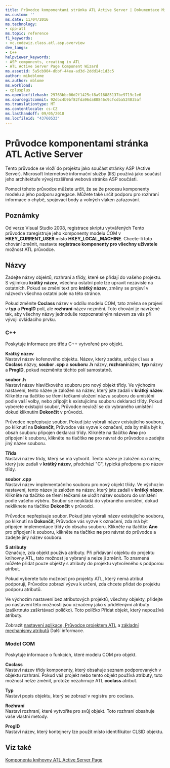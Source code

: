 ```yaml
---
title: Průvodce komponentami stránka ATL Active Server | Dokumentace Microsoftu
ms.custom: ''
ms.date: 11/04/2016
ms.technology:
- cpp-atl
ms.topic: reference
f1_keywords:
- vc.codewiz.class.atl.asp.overview
dev_langs:
- C++
helpviewer_keywords:
- ASP components, creating in ATL
- ATL Active Server Page Component Wizard
ms.assetid: 5a5cb904-dbbf-44ea-ad3d-2ddd14c1d3c5
author: mikeblome
ms.author: mblome
ms.workload:
- cplusplus
ms.openlocfilehash: 29763bbc06d2f1425cf8a916885137be9719c1e6
ms.sourcegitcommit: 92dbc4b9bf82fda96da80846c9cfcdba524035af
ms.translationtype: MT
ms.contentlocale: cs-CZ
ms.lasthandoff: 09/05/2018
ms.locfileid: "43760533"
---
```

# <a name="atl-active-server-page-component-wizard"></a>Průvodce komponentami stránka ATL Active Server

Tento průvodce se vloží do projektu jako součást stránky ASP (Active Server). Microsoft Internetové informační služby (IIS) používá jako součást jeho architektuře vývoj rozšířená webová stránka ASP součásti.

Pomocí tohoto průvodce můžete určit, že se že procesu komponenty modelu a jeho podporu agregace. Můžete také určit podporu pro rozhraní informace o chybě, spojovací body a volných vláken zařazování.

## <a name="remarks"></a>Poznámky

Od verze Visual Studio 2008, registrace skriptu vytvářených Tento průvodce zaregistruje jeho komponenty modelu COM v **HKEY_CURRENT_USER** místo **HKEY_LOCAL_MACHINE**. Chcete-li toto chování změnit, nastavte **registrace komponenty pro všechny uživatele** možnost ATL průvodce.

## <a name="names"></a>Názvy

Zadejte názvy objektů, rozhraní a třídy, které se přidají do vašeho projektu. S výjimkou **krátký název**, všechna ostatní pole lze upravit nezávisle na ostatních. Pokud se změní text pro **krátký název**, změny se projeví v názvech všechna ostatní pole na této stránce.

Pokud změníte **Coclass** název v oddílu modelu COM, tato změna se projeví v **typ** a **ProgID** polí, ale **rozhraní** název nezmění. Toto chování je navržené tak, aby všechny názvy jednoduše rozpoznatelným názvem za vás při vývoji ovládacího prvku.

### <a name="c"></a>C++

Poskytuje informace pro třídu C++ vytvořené pro objekt.

**Krátký název**  
Nastaví název kořenového objektu. Název, který zadáte, určuje `Class` a **Coclass** názvy, **soubor .cpp** a **souboru .h** názvy, **rozhraní**název, **typ** názvy a **ProgID**, pokud nezměníte těchto polí samostatně.

**soubor .h**  
Nastaví název hlavičkového souboru pro nový objekt třídy. Ve výchozím nastavení, tento název je založen na název, který jste zadali v **krátký název**. Klikněte na tlačítko se třemi tečkami uložení názvu souboru do umístění podle vaší volby, nebo připojit k existujícímu souboru deklaraci třídy. Pokud vyberete existující soubor, Průvodce neuloží se do vybraného umístění dokud kliknutím **Dokončit** v průvodci.

Průvodce nepřepisuje soubor. Pokud jste vybrali název existujícího souboru, po kliknutí na **Dokončit**, Průvodce vás vyzve k označení, zda by měla být k obsah souboru připojen deklaraci třídy. Klikněte na tlačítko **Ano** pro připojení k souboru, klikněte na tlačítko **ne** pro návrat do průvodce a zadejte jiný název souboru.

**Třída**  
Nastaví název třídy, který se má vytvořit. Tento název je založen na název, který jste zadali v **krátký název**, předchází "C", typická předpona pro název třídy.

**soubor .cpp**  
Nastaví název implementačního souboru pro nový objekt třídy. Ve výchozím nastavení, tento název je založen na název, který jste zadali v **krátký název**. Klikněte na tlačítko se třemi tečkami se uložit název souboru do umístění podle vašeho výběru. Soubor se neukládá do vybraného umístění, dokud nekliknete na tlačítko **Dokončit** v průvodci.

Průvodce nepřepisuje soubor. Pokud jste vybrali název existujícího souboru, po kliknutí na **Dokončit**, Průvodce vás vyzve k označení, zda má být připojen implementace třídy do obsahu souboru. Klikněte na tlačítko **Ano** pro připojení k souboru, klikněte na tlačítko **ne** pro návrat do průvodce a zadejte jiný název souboru.

**S atributy**  
Označuje, zda objekt používá atributy. Při přidávání objektu do projektu knihovny ATL, tato možnost je vybraný a nelze ji změnit. To znamená můžete přidat pouze objekty s atributy do projektu vytvořeného s podporou atribut.

Pokud vyberete tuto možnost pro projekty ATL, který nemá atribut podporují, Průvodce zobrazí výzvu k určení, zda chcete přidat do projektu podporu atributů.

Ve výchozím nastavení bez atributových projektů, všechny objekty, přidejte po nastavení této možnosti jsou označeny jako s přidělenými atributy (zaškrtnuto zaškrtávací políčko). Toto políčko Přidat objekt, který nepoužívá atributy.

Zobrazit [nastavení aplikace, Průvodce projektem ATL](../../atl/reference/application-settings-atl-project-wizard.md) a [základní mechanismy atributů](../../windows/basic-mechanics-of-attributes.md) Další informace.

### <a name="com"></a>Model COM

Poskytuje informace o funkcích, které modelu COM pro objekt.

**Coclass**  
Nastaví název třídy komponenty, který obsahuje seznam podporovaných v objektu rozhraní. Pokud váš projekt nebo tento objekt používá atributy, tuto možnost nelze změnit, protože nezahrnuje ATL **coclass** atribut.

**Typ**  
Nastaví popis objektu, který se zobrazí v registru pro coclass.

**Rozhraní**  
Nastaví rozhraní, které vytvoříte pro svůj objekt. Toto rozhraní obsahuje vaše vlastní metody.

**ProgID**  
Nastaví název, který kontejnery lze použít místo identifikátor CLSID objektu.

## <a name="see-also"></a>Viz také

[Komponenta knihovny ATL Active Server Page](../../atl/reference/adding-an-atl-active-server-page-component.md)

